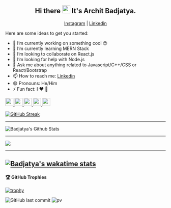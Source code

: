 <h2 align="center">Hi there <a href="https://www.badjatya.github.io/" ><img src="https://media.giphy.com/media/hvRJCLFzcasrR4ia7z/giphy.gif" width="25px"></a> It's Archit Badjatya.</h2>
<p align="center">
  <a href="https://www.instagram.com/badjatya/">Instagram</a> | 
  <a href="https://www.linkedin.com/in/badjatya/">Linkedin</a>
</p>

Here are some ideas to get you started:

- 🔭 I’m currently working on something cool 😉
- 🌱 I’m currently learning MERN Stack
- 👯 I’m looking to collaborate on React.js
- 🤔 I’m looking for help with Node.js
- 💬 Ask me about anything related to Javascript/C++/CSS or React/Bootstrap
- 📫 How to reach me: [Linkedin](https://www.linkedin.com/in/ArchitBadjatya/)
- 😄 Pronouns: He/Him
- ⚡ Fun fact: I ❤️ 🐶

<p>
    <a href="https://www.twitter.com/ArchitBadjatya">
        <img src="https://img.shields.io/badge/twitter-%231DA1F2.svg?&style=for-the-badge&logo=twitter&logoColor=white" height=25>
    </a> 
    <a href="https://www.linkedin.com/in/badjatya">
        <img src="https://img.shields.io/badge/linkedin-%230077B5.svg?&style=for-the-badge&logo=linkedin&logoColor=white" height=25>
    </a> 
    <a href="https://www.instagram.com/badjatya/">
        <img src="https://img.shields.io/badge/instagram-%23E4405F.svg?&style=for-the-badge&logo=instagram&logoColor=white" height=25>
    </a> 
    <a href="https://medium.com/@badjatya">
        <img src="https://img.shields.io/badge/medium-%2312100E.svg?&style=for-the-badge&logo=medium&logoColor=white" height=25>
    </a> 
    <a href="https://dev.to/badjatya">
        <img src="https://img.shields.io/badge/DEV.TO-%230A0A0A.svg?&style=for-the-badge&logo=dev-dot-to&logoColor=white" height=25>
    </a>
</p>

[![GitHub Streak](http://github-readme-streak-stats.herokuapp.com?user=badjatya&theme=dark)](https://git.io/streak-stats)

-------

<img src="https://github-readme-stats.vercel.app/api?username=badjatya&count_private=true&theme=dark&show_icons=true" alt="Badjatya's Github Stats" />

-------

<a href="https://github.com/badjatya">
  <img align="center" src="https://github-readme-stats.vercel.app/api/top-langs/?username=badjatya&theme=dark&hide_langs_below=1" />
</a>

-------
[![Badjatya's wakatime stats](https://github-readme-stats.vercel.app/api/wakatime?username=badjatya)](https://github.com/anuraghazra/github-readme-stats)
-------

<h4> 🏆 GitHub Trophies</h4>

[![trophy](https://github-profile-trophy.vercel.app/?username=badjatya&theme=nord&column=7)](https://github.com/ryo-ma/github-profile-trophy)


![GitHub last commit](https://img.shields.io/github/last-commit/badjatya/badjatya)
![pv](https://pageview.vercel.app/?github_user=badjatya)
